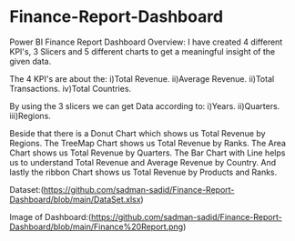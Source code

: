 # Finance-Report-Dashboard
Power BI Finance Report Dashboard
Overview: I have created 4 different KPI's, 3 Slicers and 5 different charts to get a meaningful insight of the given data.

The 4 KPI's are about the:
i)Total Revenue.
ii)Average Revenue.
ii)Total Transactions. 
iv)Total Countries.

By using the 3 slicers we can get Data according to:
i)Years.
ii)Quarters.
iii)Regions.

Beside that there is a Donut Chart which shows us Total Revenue by Regions. The TreeMap Chart shows us Total Revenue by Ranks. The Area Chart shows us Total Revenue by Quarters. The Bar Chart with Line helps us to understand Total Revenue and Average Revenue by Country. And lastly the ribbon Chart shows us Total Revenue by Products and Ranks.

Dataset:(https://github.com/sadman-sadid/Finance-Report-Dashboard/blob/main/DataSet.xlsx)

Image of Dashboard:(https://github.com/sadman-sadid/Finance-Report-Dashboard/blob/main/Finance%20Report.png)

